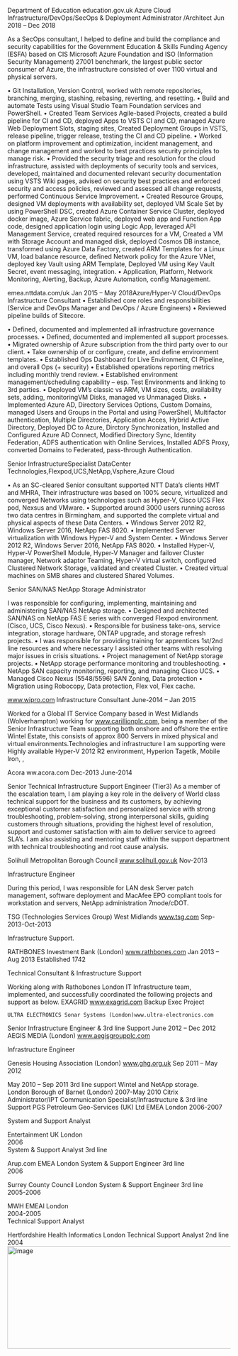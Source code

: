 Department of Education    education.gov.uk
Azure Cloud Infrastructure/DevOps/SecOps & Deployment Administrator /Architect	Jun 2018 – Dec 2018

As a SecOps consultant, I helped to define and build the compliance and security capabilities for the Government Education & Skills Funding Agency (ESFA) based on CIS Microsoft Azure Foundation and ISO (Information Security Management) 27001 benchmark, the largest public sector consumer of Azure, the infrastructure consisted of over 1100 virtual and physical servers.

•	Git Installation, Version Control, worked with remote repositories, branching, merging, stashing, rebasing, reverting, and resetting.
•	Build and automate Tests using Visual Studio Team Foundation services and PowerShell.
•	Created Team Services Agile-based Projects, created a build pipeline for CI and CD, deployed Apps to VSTS CI and CD, managed Azure Web Deployment Slots, staging sites, Created Deployment Groups in VSTS, release pipeline, trigger release, testing the CI and CD pipeline.
•	Worked on platform improvement and optimization, incident management, and change management and worked to best practices security principles to manage risk.
•	Provided the security triage and resolution for the cloud infrastructure, assisted with deployments of security tools and services, developed, maintained and documented relevant security documentation using VSTS Wiki pages, advised on security best practices and enforced security and access policies, reviewed and assessed all change requests, performed Continuous Service Improvement.
•	Created Resource Groups, designed VM deployments with availability set, deployed VM Scale Set by using PowerShell DSC, created Azure Container Service Cluster, deployed docker image, Azure Service fabric, deployed web app and Function App code, designed application login using Logic App, leveraged API Management Service, created required resources for a VM, Created a VM with Storage Account and managed disk, deployed Cosmos DB instance, transformed using Azure Data Factory, created ARM Templates for a Linux VM, load balance resource, defined Network policy for the Azure VNet, deployed key Vault using ARM Template, Deployed VM using Key Vault Secret, event messaging, integration.
•	Application, Platform, Network Monitoring, Alerting, Backup, Azure Automation, config Management.

emea.nttdata.com/uk  	 Jan 2015 – May 2018Azure/Hyper-V Cloud/DevOps Infrastructure Consultant
•	Established core roles and responsibilities (Service and DevOps Manager and DevOps / Azure Engineers)
•	Reviewed pipeline builds of Sitecore.
 
•	Defined, documented and implemented all infrastructure governance processes.
•	Defined, documented and implemented all support processes.
•	Migrated ownership of Azure subscription from the third party over to our client.
•	Take ownership of or configure, create, and define environment templates.
•	Established Ops Dashboard for Live Environment, CI Pipeline, and overall Ops (+ security)
•	Established operations reporting metrics including monthly trend review.
•	Established environment management/scheduling capability – esp. Test Environments and linking to 3rd parties.
•	Deployed VM’s classic vs ARM, VM sizes, costs, availability sets, adding, monitoringVM Disks, managed vs Unmanaged Disks.
•	Implemented Azure AD, Directory Services Options, Custom Domains, managed Users and Groups in the Portal and using PowerShell, Multifactor authentication, Multiple Directories, Application Acces, Hybrid Active Directory, Deployed DC to Azure, Dirctory Synchronization, Installed and Configured Azure AD Connect, Modified Directory Sync, Identity Federation, ADFS authentication with Online Services, Installed ADFS Proxy, converted Domains to Federated, pass-through Authentication.

Senior InfrastructureSpecialist DataCenter Technologies,Flexpod,UCS,NetApp,Vsphere,Azure Cloud
 

•	As an SC-cleared Senior consultant supported NTT Data’s clients HMT and MHRA, Their infrastructure was based on 100% secure, virtualized and converged Networks using technologies such as Hyper-V, Cisco UCS Flex pod, Nexsus and VMware.
•	Supported around 3000 users running across two data centres in Birmingham, and supported the complete virtual and physical aspects of these Data Centers.
•	Windows Server 2012 R2, Windows Server 2016, NetApp FAS 8020.
•	Implemented Server virtualization with Windows Hyper-V and System Center.
•	Windows Server 2012 R2, Windows Server 2016, NetApp FAS 8020.
•	Installed Hyper-V, Hyper-V PowerShell Module, Hyper-V Manager and failover Cluster manager, Network adaptor Teaming, Hyper-V virtual switch, configured Clustered Network Storage, validated and created Cluster.
•	Created virtual machines on SMB shares and clustered Shared Volumes.

Senior SAN/NAS NetApp Storage Administrator

I was responsible for configuring, implementing, maintaining and administering SAN/NAS NetApp storage.
•	Designed and architected SAN/NAS on NetApp FAS E series with converged Flexpod environment. (Cisco, UCS, Cisco Nexus).
•	Responsible for business take-ons, service integration, storage hardware, ONTAP upgrade, and storage refresh projects.
•	I was responsible for providing training for apprentices 1st/2nd line resources and where necessary I assisted other teams with resolving major issues in crisis situations.
•	Project management of NetApp storage projects.
•	NetApp storage performance monitoring and troubleshooting.
•	NetApp SAN capacity monitoring, reporting, and managing Cisco UCS.
•	Managed Cisco Nexus (5548/5596) SAN Zoning, Data protection
•	Migration using Robocopy, Data protection, Flex vol, Flex cache.




  www.wipro.com
Infrastructure Consultant	June-2014 – Jan 2015

Worked for a Global IT Service Company based in West Midlands (Wolverhampton) working for www.carillionplc.com, being a member of the Senior Infrastructure Team supporting both onshore and offshore the entire Wintel Estate, this consists of approx 800 Servers in mixed physical and virtual environments.Technologies and infrastructure I am supporting were Highly available Hyper-V 2012 R2 environment, Hyperion Tagetik, Mobile Iron, ,

Acora	  ww.acora.com	Dec-2013 June-2014
 
  Senior Technical Infrastructure Support Engineer (Tier3)
As a member of the escalation team, I am playing a key role in the delivery of World class technical support for the business and its customers, by achieving exceptional customer satisfaction and personalized service with strong troubleshooting, problem-solving, strong interpersonal skills, guiding customers through situations, providing the highest level of resolution, support and customer satisfaction with aim to deliver service to agreed SLA’s. I am also assisting and mentoring staff within the support department with technical troubleshooting and root cause analysis.

Solihull Metropolitan Borough Council    www.solihull.gov.uk	Nov-2013
 

Infrastructure Engineer

During this period, I was responsible for LAN desk Server patch management, software deployment and MacAfee EPO compliant tools for workstation and servers, NetApp administration 7mode/cDOT.



TSG (Technologies Services Group) West Midlands www.tsg.com	Sep-2013-Oct-2013
 

Infrastructure Support.

RATHBONES Investment Bank (London) www.rathbones.com	Jan 2013 – Aug 2013
Established 1742
 

Technical Consultant & Infrastructure Support
 
Working along with Rathobones London IT Infrastructure team, implemented, and successfully coordinated the following projects and support as below. EXAGRID    www.exagrid.com Backup Exec Project

	ULTRA ELECTRONICS Sonar Systems (London)www.ultra-electronics.com

Senior Infrastructure Engineer & 3rd line Support	June 2012 – Dec 2012		
	AEGIS MEDIA (London) www.aegisgroupplc.com

Infrastructure Engineer

Genesis Housing Association (London) www.ghg.org.uk
Sep 2011 –	May 2012


May 2010 – Sep 2011	
	3rd line support Wintel and NetApp storage.			
London Borough of Barnet (London)	2007-May 2010
Citrix Administrator/IPT Communication Specialist/Infrastructure & 3rd line Support
PGS Petroleum Geo-Services (UK) Ltd EMEA London	2006-2007
 
System and Support Analyst	

Entertainment UK London		
2006	
System & Support Analyst 3rd line			

Arup.com EMEA London
System & Support Engineer 3rd line			
2006

Surrey County Council London
System & Support Engineer 3rd line		
2005-2006	

MWH EMEAI London		
2004-2005	
Technical Support Analyst			

Hertfordshire Health Informatics London
Technical Support Analyst 2nd line	
         2004		
<img width="508" height="231" alt="image" src="https://github.com/user-attachments/assets/c9ae1547-b094-44b9-b9ed-31725bef8be1" />
